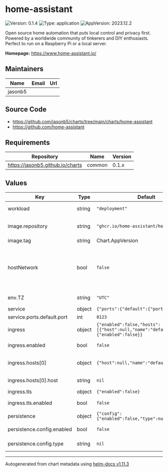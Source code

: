 # home-assistant

![Version: 0.1.4](https://img.shields.io/badge/Version-0.1.4-informational?style=flat-square) ![Type: application](https://img.shields.io/badge/Type-application-informational?style=flat-square) ![AppVersion: 2023.12.2](https://img.shields.io/badge/AppVersion-2023.12.2-informational?style=flat-square)

Open source home automation that puts local control and privacy first. Powered by a worldwide community of tinkerers and DIY enthusiasts. Perfect to run on a Raspberry Pi or a local server.

**Homepage:** <https://www.home-assistant.io/>

## Maintainers

| Name | Email | Url |
| ---- | ------ | --- |
| jasonb5 |  |  |

## Source Code

* <https://github.com/jasonb5/charts/tree/main/charts/home-assistant>
* <https://github.com/home-assistant>

## Requirements

| Repository | Name | Version |
|------------|------|---------|
| https://jasonb5.github.io/charts | common | 0.1.x |

## Values

| Key | Type | Default | Description |
|-----|------|---------|-------------|
| workload | string | `"deployment"` | The default [workload](https://jasonb5.github.io/charts/site/guide/common-library/#workload) type |
| image.repository | string | `"ghcr.io/home-assistant/home-assistant"` | Container image repository |
| image.tag | string | Chart.AppVersion | Image tag |
| hostNetwork | bool | `false` | Use host's network namespace, may need to be set to `true` for device discovery. |
| env.TZ | string | `"UTC"` | Set the timezone |
| service | object | `{"ports":{"default":{"port":8123}}}` | [Service](https://jasonb5.github.io/charts/site/guide/common-library/#service) |
| service.ports.default.port | int | `8123` | Default port |
| ingress | object | `{"enabled":false,"hosts":[{"host":null,"name":"default"}],"tls":{"enabled":false}}` | [Ingress](https://jasonb5.github.io/charts/site/guide/common-library/#ingress) |
| ingress.enabled | bool | `false` | Enable/disable ingress |
| ingress.hosts[0] | object | `{"host":null,"name":"default"}` | Reference default service |
| ingress.hosts[0].host | string | `nil` | Ingress hostname |
| ingress.tls | object | `{"enabled":false}` | [TLS](https://jasonb5.github.io/charts/site/guide/common-library/#tls) |
| ingress.tls.enabled | bool | `false` | Enable/disable tls |
| persistence | object | `{"config":{"enabled":false,"type":null}}` | [Persistence](https://jasonb5.github.io/charts/site/guide/common-library/#persistence) |
| persistence.config.enabled | bool | `false` | Enable/disable config path |
| persistence.config.type | string | `nil` | Type of volume mount |

----------------------------------------------
Autogenerated from chart metadata using [helm-docs v1.11.3](https://github.com/norwoodj/helm-docs/releases/v1.11.3)
